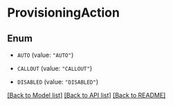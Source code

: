 # ProvisioningAction

## Enum


* `AUTO` (value: `"AUTO"`)

* `CALLOUT` (value: `"CALLOUT"`)

* `DISABLED` (value: `"DISABLED"`)


[[Back to Model list]](../README.md#documentation-for-models) [[Back to API list]](../README.md#documentation-for-api-endpoints) [[Back to README]](../README.md)


